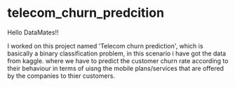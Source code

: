 # telecom_churn_predcition
Hello DataMates!!

I worked on this project named 'Telecom churn prediction', which is basically a binary classification problem, in this scenario i have got the data from kaggle. where we have to predict the customer churn rate according to their behaviour in terms of uisng the mobile plans/services that are offered by the companies to thier customers.

